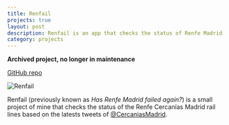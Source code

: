 ```yaml
---
title: Renfail
projects: true
layout: post
description: Renfail is an app that checks the status of Renfe Madrid
category: projects
---
```


**Archived project, no longer in maintenance**

[GitHub repo](https://github.com/leakspin/renfail)

<p class="text-center"><img src="/assets/images/projects/renfail.png" alt="Renfail"></p>

Renfail (previously known as *Has Renfe Madrid failed again?*) is a small project of mine that checks the status of the Renfe Cercanías Madrid rail lines based on the latests tweets of [@CercaniasMadrid](https://twitter.com/cercaniasmadrid).